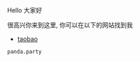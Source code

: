 <p>Hello 大家好</p>

<p>很高兴你来到这里, 你可以在以下的网站找到我</p>

<ul>
  <li> <a href="http://www.taobao.com/">taobao</a> </li>
 
</ul>


```markdown
panda.party  
```


